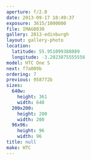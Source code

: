 ```yaml
---
aperture: f/2.0
date: 2013-09-17 18:49:37
exposure: 3615/1000000
file: IMAG0830
gallery: 2013-edinburgh
layout: gallery-photo
location:
  latitude: 55.951099388889
  longitude: -3.2023875555556
model: HTC One S
next: f7a009b
ordering: 7
previous: 958772b
sizes:
  640w:
    height: 361
    width: 640
  200x200:
    height: 200
    width: 200
  96x96:
    height: 96
    width: 96
title: null
make: HTC
---
```

